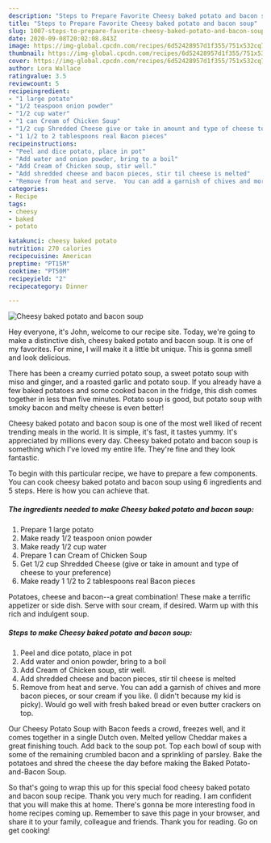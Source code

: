 ```yaml
---
description: "Steps to Prepare Favorite Cheesy baked potato and bacon soup"
title: "Steps to Prepare Favorite Cheesy baked potato and bacon soup"
slug: 1007-steps-to-prepare-favorite-cheesy-baked-potato-and-bacon-soup
date: 2020-09-08T20:02:08.843Z
image: https://img-global.cpcdn.com/recipes/6d52428957d1f355/751x532cq70/cheesy-baked-potato-and-bacon-soup-recipe-main-photo.jpg
thumbnail: https://img-global.cpcdn.com/recipes/6d52428957d1f355/751x532cq70/cheesy-baked-potato-and-bacon-soup-recipe-main-photo.jpg
cover: https://img-global.cpcdn.com/recipes/6d52428957d1f355/751x532cq70/cheesy-baked-potato-and-bacon-soup-recipe-main-photo.jpg
author: Lora Wallace
ratingvalue: 3.5
reviewcount: 5
recipeingredient:
- "1 large potato"
- "1/2 teaspoon onion powder"
- "1/2 cup water"
- "1 can Cream of Chicken Soup"
- "1/2 cup Shredded Cheese give or take in amount and type of cheese to your preference"
- "1 1/2 to 2 tablespoons real Bacon pieces"
recipeinstructions:
- "Peel and dice potato, place in pot"
- "Add water and onion powder, bring to a boil"
- "Add Cream of Chicken soup, stir well."
- "Add shredded cheese and bacon pieces, stir til cheese is melted"
- "Remove from heat and serve.  You can add a garnish of chives and more bacon pieces, or sour cream if you like.  (I didn&#39;t because my kid is picky).  Would go well with fresh baked bread or even butter crackers on top."
categories:
- Recipe
tags:
- cheesy
- baked
- potato

katakunci: cheesy baked potato 
nutrition: 270 calories
recipecuisine: American
preptime: "PT15M"
cooktime: "PT50M"
recipeyield: "2"
recipecategory: Dinner

---
```



![Cheesy baked potato and bacon soup](https://img-global.cpcdn.com/recipes/6d52428957d1f355/751x532cq70/cheesy-baked-potato-and-bacon-soup-recipe-main-photo.jpg)

Hey everyone, it's John, welcome to our recipe site. Today, we're going to make a distinctive dish, cheesy baked potato and bacon soup. It is one of my favorites. For mine, I will make it a little bit unique. This is gonna smell and look delicious.

There has been a creamy curried potato soup, a sweet potato soup with miso and ginger, and a roasted garlic and potato soup. If you already have a few baked potatoes and some cooked bacon in the fridge, this dish comes together in less than five minutes. Potato soup is good, but potato soup with smoky bacon and melty cheese is even better!

Cheesy baked potato and bacon soup is one of the most well liked of recent trending meals in the world. It is simple, it's fast, it tastes yummy. It's appreciated by millions every day. Cheesy baked potato and bacon soup is something which I've loved my entire life. They're fine and they look fantastic.


To begin with this particular recipe, we have to prepare a few components. You can cook cheesy baked potato and bacon soup using 6 ingredients and 5 steps. Here is how you can achieve that.

<!--inarticleads1-->

##### The ingredients needed to make Cheesy baked potato and bacon soup:

1. Prepare 1 large potato
1. Make ready 1/2 teaspoon onion powder
1. Make ready 1/2 cup water
1. Prepare 1 can Cream of Chicken Soup
1. Get 1/2 cup Shredded Cheese (give or take in amount and type of cheese to your preference)
1. Make ready 1 1/2 to 2 tablespoons real Bacon pieces


Potatoes, cheese and bacon--a great combination! These make a terrific appetizer or side dish. Serve with sour cream, if desired. Warm up with this rich and indulgent soup. 

<!--inarticleads2-->

##### Steps to make Cheesy baked potato and bacon soup:

1. Peel and dice potato, place in pot
1. Add water and onion powder, bring to a boil
1. Add Cream of Chicken soup, stir well.
1. Add shredded cheese and bacon pieces, stir til cheese is melted
1. Remove from heat and serve.  You can add a garnish of chives and more bacon pieces, or sour cream if you like.  (I didn&#39;t because my kid is picky).  Would go well with fresh baked bread or even butter crackers on top.


Our Cheesy Potato Soup with Bacon feeds a crowd, freezes well, and it comes together in a single Dutch oven. Melted yellow Cheddar makes a great finishing touch. Add back to the soup pot. Top each bowl of soup with some of the remaining crumbled bacon and a sprinkling of parsley. Bake the potatoes and shred the cheese the day before making the Baked Potato-and-Bacon Soup. 

So that's going to wrap this up for this special food cheesy baked potato and bacon soup recipe. Thank you very much for reading. I am confident that you will make this at home. There's gonna be more interesting food in home recipes coming up. Remember to save this page in your browser, and share it to your family, colleague and friends. Thank you for reading. Go on get cooking!
